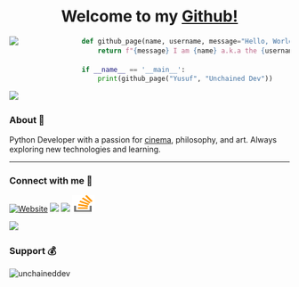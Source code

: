 <h1 align="center">Welcome to my <a href="https://github.com/unchaineddev">Github!</a> </h1>

<img align="left" src="https://c.tenor.com/2YrJH5ne5EMAAAAd/tenor.gif" width="130px">


```python
def github_page(name, username, message="Hello, World!"):
    return f"{message} I am {name} a.k.a the {username}"

if __name__ == '__main__':
    print(github_page("Yusuf", "Unchained Dev"))
```

<a href=""><img src="https://user-images.githubusercontent.com/73097560/115834477-dbab4500-a447-11eb-908a-139a6edaec5c.gif"></a>



<h3 align="left">About 💫 </h3>

Python Developer with a passion for [cinema](https://letterboxd.com/yusufilm/), philosophy, and art. Always exploring new technologies and learning.
<hr>


<h3 align="left">Connect with me 🔗</h3>

<div> 
<a href="https://yusuf.cloud" target="_blank"><img src="https://img.shields.io/badge/Website-000000?style=for-the-badge&logoColor=black" alt="Website" /></a>
<a href="https://www.linkedin.com/in/yusuf07" target="_blank"><img src="https://img.shields.io/badge/LinkedIn-0077B5?style=for-the-badge&logo=linkedin&logoColor=white" target="_blank"></a>
<a href="https://github.com/unchaineddev" target="_blank"><img src="https://img.shields.io/badge/GitHub-100000?style=for-the-badge&logo=github&logoColor=white" target="_blank"></a>
<a href="https://stackoverflow.com/users/20629335" target="blank"><img src="https://raw.githubusercontent.com/teamedwardforever/Readme-Generator/71f25dd8b98329b168142a6b782a107b75eab178/svg/Social/stack-overflow.svg" alt="20629335" height="30" width="40" /></a>
</div>

<p align="left">
</p>

<a href=""><img src="https://user-images.githubusercontent.com/73097560/115834477-dbab4500-a447-11eb-908a-139a6edaec5c.gif"></a>

<h3 align="left">Support 💰</h3>
<p>
<a href="https://www.buymeacoffee.com/unchaineddev"> <img align="left" src="https://cdn.buymeacoffee.com/buttons/v2/default-yellow.png" height="50" width="210" alt="unchaineddev" /></a>
</p>
<br>
<br>



